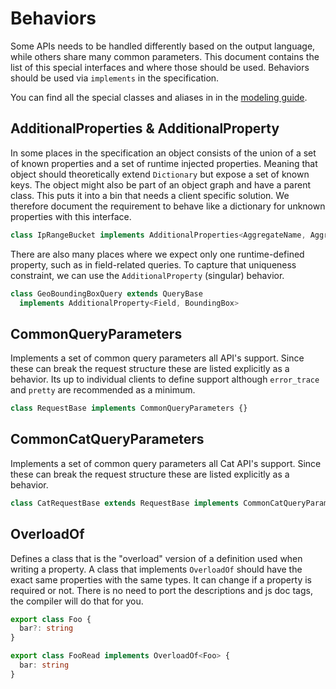 # Behaviors

Some APIs needs to be handled differently based on the output language, while others share many common parameters.
This document contains the list of this special interfaces and where those should be used.
Behaviors should be used via `implements` in the specification.

You can find all the special classes and aliases in in the [modeling guide](./modeling-guide.md).

## AdditionalProperties & AdditionalProperty

In some places in the specification an object consists of the union of a set of known properties
and a set of runtime injected properties. Meaning that object should theoretically extend `Dictionary` but expose
a set of known keys. The object might also be part of an object graph and have a parent class.
This puts it into a bin that needs a client specific solution.
We therefore document the requirement to behave like a dictionary for unknown properties with this interface.

```ts
class IpRangeBucket implements AdditionalProperties<AggregateName, Aggregate> {}
```

There are also many places where we expect only one runtime-defined property, such as in field-related queries. To capture that uniqueness constraint, we can use the `AdditionalProperty` (singular) behavior.

```ts
class GeoBoundingBoxQuery extends QueryBase
  implements AdditionalProperty<Field, BoundingBox>
```

## CommonQueryParameters

Implements a set of common query parameters all API's support.
Since these can break the request structure these are listed explicitly as a behavior.
Its up to individual clients to define support although `error_trace` and `pretty` are
recommended as a minimum.

```ts
class RequestBase implements CommonQueryParameters {}
```

## CommonCatQueryParameters

Implements a set of common query parameters all Cat API's support.
Since these can break the request structure these are listed explicitly as a behavior.

```ts
class CatRequestBase extends RequestBase implements CommonCatQueryParameters {}
```

## OverloadOf

Defines a class that is the "overload" version of a definition used when writing a property.
A class that implements `OverloadOf` should have the exact same properties with the same types.
It can change if a property is required or not. There is no need to port the descriptions
and js doc tags, the compiler will do that for you.

```ts
export class Foo {
  bar?: string
}

export class FooRead implements OverloadOf<Foo> {
  bar: string
}
```
